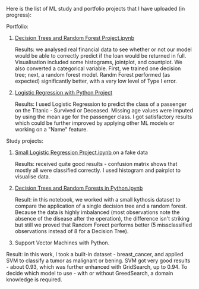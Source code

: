 Here is the list of ML study and portfolio  projects that I have uploaded (in progress):

Portfolio:
1. [Decision Trees and Random Forest Project.ipynb](https://github.com/IulliaK/Machine-Learning/blob/main/Decision%20Trees%20and%20Random%20Forest%20Project.ipynb)

   Results: we analysed real financial data to see whether or not our model would be able to correctly predict if the loan would be returned in full. Visualisation included some histograms, jointplot, and countplot. We also converted a categorical variable. First, we trained one decision tree; next, a random forest model. Randm Forest performed (as expected) significantly better, with a very low level of Type I error.

2. [Logistic Regression with Python Project](https://github.com/IulliaK/Machine-Learning/blob/main/Logistic%20Regression%20with%20Python%20Project)
   
   Results: I used Logistic Regression to predict the class of a passenger on the Titanic - Survived or Deceased. Missing age values were imputed by using the mean age for the passenger class. I got satisfactory results which could be further improved by applying other ML models or working on a "Name" feature.

Study projects:
1. [Small Logistic Regression Project.ipynb ](https://github.com/IulliaK/Machine-Learning/blob/main/Small%20Logistic%20Regression%20Project.ipynb) on a fake data 

   Results: received quite good results - confusion matrix shows that mostly all were classified correctly. I used histogram and pairplot to visualise data.

2. [Decision Trees and Random Forests in Python.ipynb](https://github.com/IulliaK/Machine-Learning/blob/main/Decision%20Trees%20and%20Random%20Forests%20in%20Python.ipynb)

   Result: in this notebook, we worked with a small kythosis dataset to compare the application of a single decision tree and a random forest. Because the data is highly imbalanced (most observations note the absence of the disease after the operation), the difference isn't striking but still we proved that Random Forect performs better (5 missclassified observations instead of 8 for a Decision Tree).

3. Support Vector Machines with Python.
   
Result: in this work, I took a built-in dataset - breast_cancer, and applied SVM to classify a tumor as malignant or bening. SVM got very good results - about 0.93, which was further enhanced with GridSearch, up to 0.94. To decide which model to use - with or without GreedSearch, a domain knowledge is required.
   

